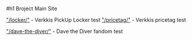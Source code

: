 #h1 Broject Main Site

["/locker/"](https://gh.broject.cc/locker) - Verkkis PickUp Locker test
["/pricetag/"](https://gh.broject.cc/pricetag) - Verkkis pricetag test

["/dave-the-diver/"](https://gh.broject.cc/dave-the-diver) - Dave the Diver fandom test
